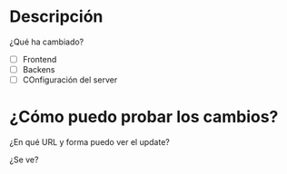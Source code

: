 # Descripción
¿Qué ha cambiado?

- [ ] Frontend
- [ ] Backens
- [ ] COnfiguración del server

# ¿Cómo puedo probar los cambios?

¿En qué URL y forma puedo ver el update?


¿Se ve?
